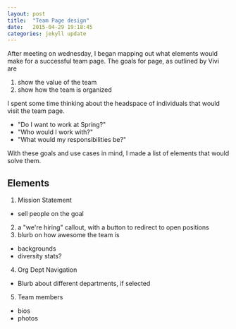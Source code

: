 ```yaml
---
layout: post
title:  "Team Page design"
date:   2015-04-29 19:18:45
categories: jekyll update
---
```


After meeting on wednesday, I began mapping out what elements would make for a successful team page. The goals for page, as outlined by Vivi are 

1. show the value of the team
2. show how the team is organized

I spent some time thinking about the headspace of individuals that would visit the team page.

- "Do I want to work at Spring?"
- "Who would I work with?"
- "What would my responsibilities be?"

With these goals and use cases in mind, I made a list of elements that would solve them.

## Elements
1. Mission Statement
  - sell people on the goal
2. a "we're hiring" callout, with a button to redirect to open positions
3. blurb on how awesome the team is
  - backgrounds
  - diversity stats?
4. Org Dept Navigation
  - Blurb about different departments, if selected
5. Team members
  - bios
  - photos




